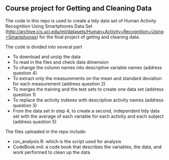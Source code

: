 ## Course project for Getting and Cleaning Data
 
The code in this repo is used to create a tidy data set of Human Activity Recognition Using Smartphones Data Set (http://archive.ics.uci.edu/ml/datasets/Human+Activity+Recognition+Using+Smartphones) for the final project of gettng and cleaning data. 

The code is divided into several part
* To download and unzip the data
* To read in the files and check data dimension
* To change the column names into descriptive variable names (address question 4)
* To extract only the measurements on the mean and standard deviation for each measurement (address question 2)
* To merges the training and the test sets to create one data set (address question 1)
* To replace the activity indexes with descriptive activity names (address question 3)
* From the data set in step 4, to create a second, independent tidy data set with the average of each variable for each activity and each subject (address question 5)

The files uploaded in the repo include:
* run_analysis.R: which is the script used for analysis
* CodeBook.md: a code book that describes the variables, the data, and work performed to clean up the data
